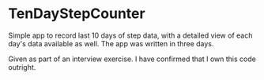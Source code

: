 # TenDayStepCounter
Simple app to record last 10 days of step data, with a detailed view of each day's data available as well. The app was written in three days.

Given as part of an interview exercise. I have confirmed that I own this code outright.
